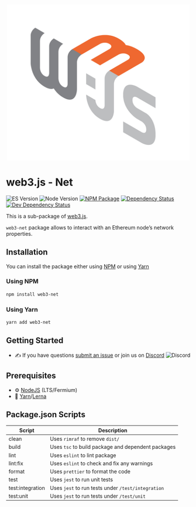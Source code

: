 <p align="center">
  <img src="assets/logo/web3js.jpg" width="500" alt="web3.js" />
</p>

# web3.js - Net

![ES Version](https://img.shields.io/badge/ES-2020-yellow)
![Node Version](https://img.shields.io/badge/node-14.x-green)
[![NPM Package][npm-image]][npm-url]
[![Dependency Status][deps-image]][deps-url]
[![Dev Dependency Status][deps-dev-image]][deps-dev-url]

This is a sub-package of [web3.js][repo].

`web3-net` package allows to interact with an Ethereum node’s network properties.

## Installation

You can install the package either using [NPM](https://www.npmjs.com/package/web3-net) or using [Yarn](https://yarnpkg.com/package/web3-net)

### Using NPM

```bash
npm install web3-net
```

### Using Yarn

```bash
yarn add web3-net
```

## Getting Started

-   :writing_hand: If you have questions [submit an issue](https://github.com/ChainSafe/web3.js/issues/new) or join us on [Discord](https://discord.gg/yjyvFRP)
    ![Discord](https://img.shields.io/discord/593655374469660673.svg?label=Discord&logo=discord)

## Prerequisites

-   :gear: [NodeJS](https://nodejs.org/) (LTS/Fermium)
-   :toolbox: [Yarn](https://yarnpkg.com/)/[Lerna](https://lerna.js.org/)

## Package.json Scripts

| Script           | Description                                        |
| ---------------- | -------------------------------------------------- |
| clean            | Uses `rimraf` to remove `dist/`                    |
| build            | Uses `tsc` to build package and dependent packages |
| lint             | Uses `eslint` to lint package                      |
| lint:fix         | Uses `eslint` to check and fix any warnings        |
| format           | Uses `prettier` to format the code                 |
| test             | Uses `jest` to run unit tests                      |
| test:integration | Uses `jest` to run tests under `/test/integration` |
| test:unit        | Uses `jest` to run tests under `/test/unit`        |

[docs]: https://docs.web3js.org/
[repo]: https://github.com/web3/web3.js/tree/4.x/packages/web3-net
[npm-image]: https://img.shields.io/npm/v/web3-net-method.svg
[npm-url]: https://npmjs.com/package/web3-net
[deps-image]: https://david-dm.org/ethereum/web3.js/4.x/status.svg?path=tools/web3-net
[deps-url]: https://david-dm.org/ethereum/web3.js/4.x?path=tools/web3-net
[deps-dev-image]: https://david-dm.org/ethereum/web3.js/4.x/dev-status.svg?path=tools/web3-net
[deps-dev-url]: https://david-dm.org/ethereum/web3.js/4.x?type=dev&path=tools/web3-net
